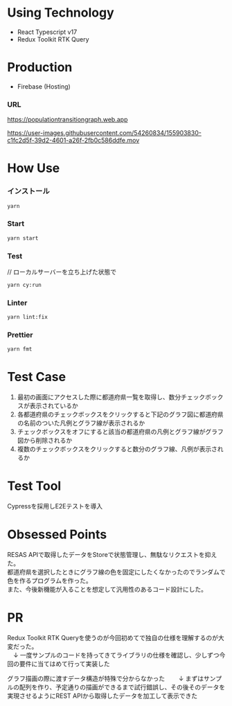 # Using Technology
* React Typescript v17
* Redux Toolkit RTK Query

# Production
* Firebase (Hosting)

### URL
https://populationtransitiongraph.web.app

https://user-images.githubusercontent.com/54260834/155903830-c1fc2d5f-39d2-4601-a26f-2fb0c586ddfe.mov

# How Use
### インストール
```bash
yarn
```

### Start
```bash
yarn start
```

### Test
// ローカルサーバーを立ち上げた状態で
```bash
yarn cy:run
```

### Linter
```bash
yarn lint:fix
```

### Prettier
```bash
yarn fmt
```

# Test Case
1. 最初の画面にアクセスした際に都道府県一覧を取得し、数分チェックボックスが表示されているか
2. 各都道府県のチェックボックスをクリックすると下記のグラフ図に都道府県の名前のついた凡例とグラフ線が表示されるか
3. チェックボックスをオフにすると該当の都道府県の凡例とグラフ線がグラフ図から削除されるか
4. 複数のチェックボックスをクリックすると数分のグラフ線、凡例が表示されるか

# Test Tool
Cypressを採用しE2Eテストを導入

# Obsessed Points
RESAS APIで取得したデータをStoreで状態管理し、無駄なリクエストを抑えた。  
都道府県を選択したときにグラフ線の色を固定にしたくなかったのでランダムで色を作るプログラムを作った。  
また、今後新機能が入ることを想定して汎用性のあるコード設計にした。  

# PR
Redux Toolkit RTK Queryを使うのが今回初めてで独自の仕様を理解するのが大変だった。  
　↓
一度サンプルのコードを持ってきてライブラリの仕様を確認し、少しずつ今回の要件に当てはめて行って実装した

グラフ描画の際に渡すデータ構造が特殊で分からなかった
　　↓
まずはサンプルの配列を作り、予定通りの描画ができるまで試行錯誤し、その後そのデータを実現させるようにREST APIから取得したデータを加工して表示できた
